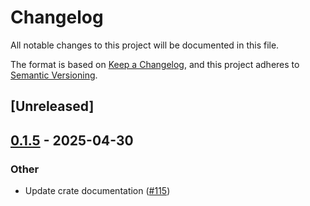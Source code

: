 # Changelog

All notable changes to this project will be documented in this file.

The format is based on [Keep a Changelog](https://keepachangelog.com/en/1.0.0/),
and this project adheres to [Semantic Versioning](https://semver.org/spec/v2.0.0.html).

## [Unreleased]

## [0.1.5](https://github.com/nitro-svm/nitro-data-module/compare/nitro-da-indexer-api-v0.1.4...nitro-da-indexer-api-v0.1.5) - 2025-04-30

### Other

- Update crate documentation ([#115](https://github.com/nitro-svm/nitro-data-module/pull/115))
